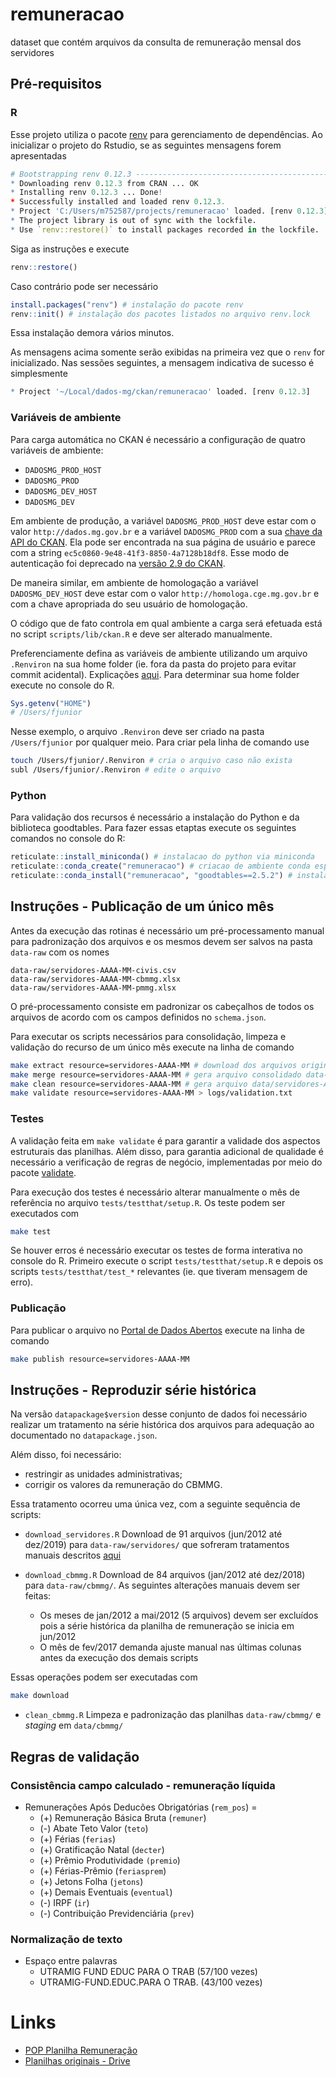 # remuneracao
dataset que contém arquivos da consulta de remuneração mensal dos servidores

## Pré-requisitos

### R

Esse projeto utiliza o pacote [renv](https://rstudio.github.io/renv/index.html) para gerenciamento de dependências. Ao inicializar o projeto do Rstudio, se as seguintes mensagens forem apresentadas

```r
# Bootstrapping renv 0.12.3 --------------------------------------------------
* Downloading renv 0.12.3 from CRAN ... OK
* Installing renv 0.12.3 ... Done!
* Successfully installed and loaded renv 0.12.3.
* Project 'C:/Users/m752587/projects/remuneracao' loaded. [renv 0.12.3]
* The project library is out of sync with the lockfile.
* Use `renv::restore()` to install packages recorded in the lockfile.
```

Siga as instruções e execute

```r
renv::restore()
```

Caso contrário pode ser necessário

```r
install.packages("renv") # instalação do pacote renv
renv::init() # instalação dos pacotes listados no arquivo renv.lock
```

Essa instalação demora vários minutos.

As mensagens acima somente serão exibidas na primeira vez que o `renv` for inicializado. Nas sessões seguintes, a mensagem indicativa de sucesso é simplesmente

```r
* Project '~/Local/dados-mg/ckan/remuneracao' loaded. [renv 0.12.3]
```

### Variáveis de ambiente

Para carga automática no CKAN é necessário a configuração de quatro variáveis de ambiente:

- `DADOSMG_PROD_HOST`
- `DADOSMG_PROD`
- `DADOSMG_DEV_HOST`
- `DADOSMG_DEV`


Em ambiente de produção, a variável `DADOSMG_PROD_HOST` deve estar com o valor `http://dados.mg.gov.br` e a variável `DADOSMG_PROD` com a sua [chave da API do CKAN](https://docs.ckan.org/en/ckan-2.7.3/api/#authentication-and-api-keys). Ela pode ser encontrada na sua página de usuário e parece com a string `ec5c0860-9e48-41f3-8850-4a7128b18df8`. Esse modo de autenticação foi deprecado na [versão 2.9 do CKAN](https://docs.ckan.org/en/2.9/api/index.html#authentication-and-api-tokens).

De maneira similar, em ambiente de homologação a variável `DADOSMG_DEV_HOST` deve estar com o valor `http://homologa.cge.mg.gov.br` e com a chave apropriada do seu usuário de homologação.

O código que de fato controla em qual ambiente a carga será efetuada está no script `scripts/lib/ckan.R` e deve ser alterado manualmente.

Preferenciamente defina as variáveis de ambiente utilizando um arquivo `.Renviron` na sua home folder (ie. fora da pasta do projeto para evitar commit acidental). Explicações [aqui](https://support.rstudio.com/hc/en-us/articles/360047157094-Managing-R-with-Rprofile-Renviron-Rprofile-site-Renviron-site-rsession-conf-and-repos-conf). Para determinar sua home folder execute no console do R.

```r
Sys.getenv("HOME")
# /Users/fjunior
```

Nesse exemplo, o arquivo `.Renviron` deve ser criado na pasta `/Users/fjunior` por qualquer meio. Para criar pela linha de comando use

```sh
touch /Users/fjunior/.Renviron # cria o arquivo caso não exista
subl /Users/fjunior/.Renviron # edite o arquivo
```

### Python

Para validação dos recursos é necessário a instalação do Python e da biblioteca goodtables. Para fazer essas etaptas execute os seguintes comandos no console do R:

```R
reticulate::install_miniconda() # instalacao do python via miniconda
reticulate::conda_create("remuneracao") # criacao de ambiente conda especifico para esse projeto
reticulate::conda_install("remuneracao", "goodtables==2.5.2") # instalacao da versao correta do goodtables
```

## Instruções - Publicação de um único mês

Antes da execução das rotinas é necessário um pré-processamento manual para padronização dos arquivos e os mesmos devem ser salvos na pasta `data-raw` com os nomes

```
data-raw/servidores-AAAA-MM-civis.csv
data-raw/servidores-AAAA-MM-cbmmg.xlsx
data-raw/servidores-AAAA-MM-pmmg.xlsx
```

O pré-processamento consiste em padronizar os cabeçalhos de todos os arquivos de acordo com os campos definidos no `schema.json`.

Para executar os scripts necessários para consolidação, limpeza e validação do recurso de um único mês execute na linha de comando

```sh
make extract resource=servidores-AAAA-MM # download dos arquivos originais do google drive
make merge resource=servidores-AAAA-MM # gera arquivo consolidado data-raw/servidores-AAAA-MM.csv
make clean resource=servidores-AAAA-MM # gera arquivo data/servidores-AAAA-MM.csv
make validate resource=servidores-AAAA-MM > logs/validation.txt
```

### Testes

A validação feita em `make validate` é para garantir a validade dos aspectos estruturais das planilhas. Além disso, para garantia adicional de qualidade é necessário a verificação de regras de negócio, implementadas por meio do pacote [validate](https://cran.r-project.org/web/packages/validate/index.html).

Para execução dos testes é necessário alterar manualmente o mês de referência no arquivo `tests/testthat/setup.R`. Os teste podem ser executados com

```sh
make test
```

Se houver erros é necessário executar os testes de forma interativa no console do R. Primeiro execute o script `tests/testthat/setup.R` e depois os scripts `tests/testthat/test_*` relevantes (ie. que tiveram mensagem de erro).

### Publicação

Para publicar o arquivo no [Portal de Dados Abertos](http://dados.mg.gov.br/dataset/remuneracao-servidores-ativos) execute na linha de comando

```sh
make publish resource=servidores-AAAA-MM
```

## Instruções - Reproduzir série histórica

Na versão `datapackage$version` desse conjunto de dados foi necessário realizar um tratamento na série histórica dos arquivos para adequação ao documentado no `datapackage.json`.

Além disso, foi necessário:

- restringir as unidades administrativas;
- corrigir os valores da remuneração do CBMMG.

Essa tratamento ocorreu uma única vez, com a seguinte sequência de scripts:

- `download_servidores.R` Download de 91 arquivos (jun/2012 até dez/2019) para `data-raw/servidores/` que sofreram tratamentos manuais descritos [aqui](https://docs.google.com/document/d/1xlcs-FAdQoI7le970bFshQiw_6V_uuOz/edit)

- `download_cbmmg.R` Download de 84 arquivos (jan/2012 até dez/2018) para `data-raw/cbmmg/`. As seguintes alterações manuais devem ser feitas:
    
    - Os meses de jan/2012 a mai/2012 (5 arquivos) devem ser excluídos pois a série histórica da planilha de remuneração se inicia em jun/2012
    - O mês de fev/2017 demanda ajuste manual nas últimas colunas antes da execução dos demais scripts

Essas operações podem ser executadas com

```sh
make download
```

- `clean_cbmmg.R` Limpeza e padronização das planilhas `data-raw/cbmmg/` e _staging_ em `data/cbmmg/`

## Regras de validação

### Consistência campo calculado - remuneração líquida

- Remunerações Após Deducões Obrigatórias (`rem_pos`) =
    - (+) Remuneração Básica Bruta (`remuner`)
    - (-) Abate Teto Valor (`teto`)
    - (+) Férias (`ferias`)
    - (+) Gratificação Natal (`decter`)
    - (+) Prêmio Produtividade `(premio`)
    - (+) Férias-Prêmio (`feriasprem`)
    - (+) Jetons Folha (`jetons`)
    - (+) Demais Eventuais (`eventual`)
    - (-) IRPF (`ir`)
    - (-) Contribuição Previdenciária (`prev`)

### Normalização de texto

- Espaço entre palavras
    - UTRAMIG FUND EDUC PARA O TRAB (57/100 vezes)
    - UTRAMIG-FUND.EDUC.PARA O TRAB. (43/100 vezes)

# Links

- [POP Planilha Remuneração](https://onedrive.live.com/?id=8686837A27156968%2148766&cid=8686837A27156968)
- [Planilhas originais - Drive](https://drive.google.com/drive/u/0/folders/1hVdlauJdtyLs0c1X0i1mfTGHoAga1j_n)
